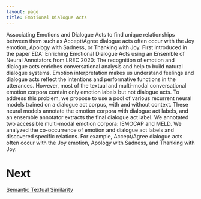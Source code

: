 ```yaml
---
layout: page
title: Emotional Dialogue Acts
---
```


Associating Emotions and Dialogue Acts to find unique relationships between them such as Accept/Agree dialogue acts often occur with the Joy emotion, Apology with Sadness, or Thanking with Joy. First introduced in the paper EDA: Enriching Emotional Dialogue Acts using an Ensemble of Neural Annotators from LREC 2020: The recognition of emotion and dialogue acts enriches conversational analysis and help to build natural dialogue systems. Emotion interpretation makes us understand feelings and dialogue acts reflect the intentions and performative functions in the utterances. However, most of the textual and multi-modal conversational emotion corpora contain only emotion labels but not dialogue acts. To address this problem, we propose to use a pool of various recurrent neural models trained on a dialogue act corpus, with and without context. These neural models annotate the emotion corpora with dialogue act labels, and an ensemble annotator extracts the final dialogue act label. We annotated two accessible multi-modal emotion corpora: IEMOCAP and MELD. We analyzed the co-occurrence of emotion and dialogue act labels and discovered specific relations. For example, Accept/Agree dialogue acts often occur with the Joy emotion, Apology with Sadness, and Thanking with Joy.

# Next
[Semantic Textual Similarity](/survey/sts.md)